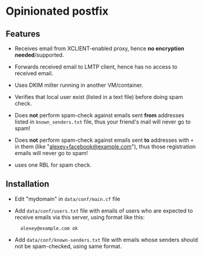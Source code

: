 Opinionated postfix
===================

Features
--------

* Receives email from XCLIENT-enabled proxy,
hence **no encryption needed**/supported.

* Forwards received email to LMTP client,
hence has no access to received email.

* Uses DKIM milter running in another VM/container.

* Verifies that local user exist (listed in a text file) before doing spam check.

* Does **not** perform spam-check against emails sent **from** addresses listed in `known_senders.txt` file,
thus your friend's mail will never go to spam!

* Does **not** perform spam-check against emails sent **to** addresses with `+` in them (like "alexey+facebook@example.com"),
thus those registration emails will never go to spam!

* uses one RBL for spam check.

Installation
------------

* Edit "mydomain" in `data/conf/main.cf` file

* Add `data/conf/users.txt` file with emails of users who are expected to receive emails via this server, using format like this:

		alexey@example.com ok

* Add `data/conf/known-senders.txt` file with emails whose senders should not be spam-checked, using same format.

